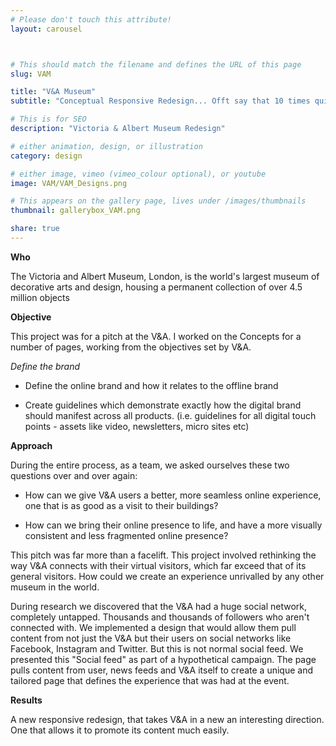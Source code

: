 ```yaml
---
# Please don't touch this attribute!
layout: carousel



# This should match the filename and defines the URL of this page
slug: VAM

title: "V&A Museum"
subtitle: "Conceptual Responsive Redesign... Offt say that 10 times quick"

# This is for SEO
description: "Victoria & Albert Museum Redesign"

# either animation, design, or illustration
category: design

# either image, vimeo (vimeo_colour optional), or youtube
image: VAM/VAM_Designs.png

# This appears on the gallery page, lives under /images/thumbnails
thumbnail: gallerybox_VAM.png

share: true
---
```

**Who**

The Victoria and Albert Museum, London, is the world's largest museum of decorative arts and design, housing a permanent collection of over 4.5 million objects

**Objective**

This project was for a pitch at the V&A. I worked on the Concepts for a number of pages, working from the objectives set by V&A.

*Define the brand*

+ Define the online brand and how it relates to the offline brand 

+ Create guidelines which demonstrate exactly how the digital brand should manifest across all products. (i.e. guidelines for all digital touch points - assets like video, newsletters, micro 	 sites etc)



**Approach**

During the entire process, as a team, we asked ourselves these two questions over and over again: 

+ How can we give V&A users a better, more seamless online experience, one that is as good as a visit to their buildings?

+ How can we bring their online presence to life, and have a more visually consistent and less fragmented online presence?

This pitch was far more than a facelift. This project involved rethinking the way V&A connects with their virtual visitors, which far exceed that of its general visitors. How could we create an experience unrivalled by any other museum in the world.

During research we discovered that the V&A had a huge social network, completely untapped. Thousands and thousands of followers who aren't connected with. We implemented a design that would allow them pull content from not just the V&A but their users on social networks like Facebook, Instagram and Twitter. But this is not normal social feed. We presented this "Social feed" as part of a hypothetical campaign. The page pulls content from user, news feeds and V&A itself to create a unique and tailored page that defines the experience that was had at the event. 

**Results**

A new responsive redesign, that takes V&A in a new an interesting direction.  One that allows it to promote its content much easily.